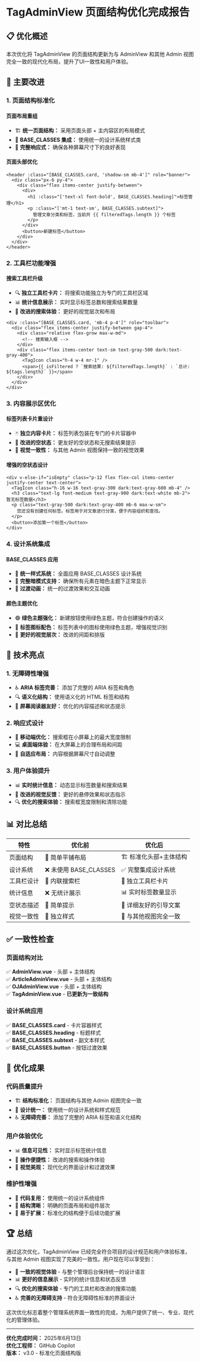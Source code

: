 # TagAdminView 页面结构优化完成报告

## 📋 优化概述

本次优化将 TagAdminView 的页面结构更新为与 AdminView 和其他 Admin 视图完全一致的现代化布局，提升了UI一致性和用户体验。

## 🚀 主要改进

### 1. 页面结构标准化

#### **页面布局重组**

- 🏗️ **统一页面结构：** 采用页面头部 + 主内容区的布局模式
- 🎨 **BASE_CLASSES 集成：** 使用统一的设计系统样式类
- 📱 **完整响应式：** 确保各种屏幕尺寸下的良好表现

#### **页面头部优化**

```vue
<header :class="[BASE_CLASSES.card, 'shadow-sm mb-4']" role="banner">
  <div class="px-6 py-4">
    <div class="flex items-center justify-between">
      <div>
        <h1 :class="['text-xl font-bold', BASE_CLASSES.heading]">标签管理</h1>
        <p :class="['mt-1 text-sm', BASE_CLASSES.subtext]">
          管理文章分类和标签，当前共 {{ filteredTags.length }} 个标签
        </p>
      </div>
      <button>新建标签</button>
    </div>
  </div>
</header>
```

### 2. 工具栏功能增强

#### **搜索工具栏升级**

- 🔍 **独立工具栏卡片：** 将搜索功能独立为专门的工具栏区域
- 📊 **统计信息展示：** 实时显示标签总数和搜索结果数量
- 🎯 **改进的搜索体验：** 更好的视觉层次和布局

```vue
<div :class="[BASE_CLASSES.card, 'mb-4 p-4']" role="toolbar">
  <div class="flex items-center justify-between gap-4">
    <div class="relative flex-grow max-w-md">
      <!-- 搜索输入框 -->
    </div>
    <div class="flex items-center text-sm text-gray-500 dark:text-gray-400">
      <TagIcon class="h-4 w-4 mr-1" />
      <span>{{ isFiltered ? `搜索结果: ${filteredTags.length}` : `总计: ${tags.length}` }}</span>
    </div>
  </div>
</div>
```

### 3. 内容展示区优化

#### **标签列表卡片重设计**

- 🃏 **独立内容卡片：** 标签列表包装在专门的卡片容器中
- 🎨 **改进的空状态：** 更友好的空状态和无搜索结果提示
- 🔄 **视觉一致性：** 与其他 Admin 视图保持一致的视觉效果

#### **增强的空状态设计**

```vue
<div v-else-if="isEmpty" class="p-12 flex flex-col items-center justify-center text-center">
  <TagIcon class="h-16 w-16 text-gray-300 dark:text-gray-600 mb-4" />
  <h3 class="text-lg font-medium text-gray-900 dark:text-white mb-2">暂无标签数据</h3>
  <p class="text-gray-500 dark:text-gray-400 mb-6 max-w-sm">
    您还没有创建任何标签。标签用于对文章进行分类，便于内容组织和查找。
  </p>
  <button>添加第一个标签</button>
</div>
```

### 4. 设计系统集成

#### **BASE_CLASSES 应用**

- 🎨 **统一样式系统：** 全面应用 BASE_CLASSES 设计系统
- 🌙 **完整暗模式支持：** 确保所有元素在暗色主题下正常显示
- 🔄 **过渡动画：** 统一的过渡效果和交互动画

#### **颜色主题优化**

- 🟢 **绿色主题强化：** 新建按钮使用绿色主题，符合创建操作的语义
- 🎨 **标签图标配色：** 标签列表中的图标使用绿色主题，增强视觉识别
- 📐 **更好的视觉层次：** 改进的间距和排版

## 🎯 技术亮点

### 1. 无障碍性增强

- ♿ **ARIA 标签完善：** 添加了完整的 ARIA 标签和角色
- 🔍 **语义化结构：** 使用语义化的 HTML 标签和结构
- 📱 **屏幕阅读器友好：** 优化的内容描述和状态提示

### 2. 响应式设计

- 📱 **移动端优化：** 搜索框在小屏幕上的最大宽度限制
- 💻 **桌面端体验：** 在大屏幕上的合理布局和间距
- 🔄 **自适应布局：** 内容根据屏幕尺寸自动调整

### 3. 用户体验提升

- 📊 **实时统计信息：** 动态显示标签数量和搜索结果
- 🎯 **改进的视觉反馈：** 更好的悬停效果和状态指示
- 🔍 **优化的搜索体验：** 搜索框宽度限制和清除功能

## 📊 对比总结

| 特性 | 优化前 | 优化后 |
|------|--------|--------|
| 页面结构 | 🔧 简单平铺布局 | 🏗️ 标准化头部+主体结构 |
| 设计系统 | ❌ 未使用 BASE_CLASSES | ✅ 完整集成设计系统 |
| 工具栏设计 | 📏 内联搜索栏 | 🎯 独立工具栏卡片 |
| 统计信息 | ❌ 无统计展示 | 📊 实时标签数量显示 |
| 空状态描述 | 📝 简单提示 | 💬 详细友好的引导文案 |
| 视觉一致性 | 🎨 独立样式 | 🔄 与其他视图完全一致 |

## ✅ 一致性检查

### 页面结构对比

✅ **AdminView.vue** - 头部 + 主体结构  
✅ **ArticleAdminView.vue** - 头部 + 主体结构  
✅ **OJAdminView.vue** - 头部 + 主体结构  
✅ **TagAdminView.vue** - **已更新为一致结构**

### 设计系统应用

✅ **BASE_CLASSES.card** - 卡片容器样式  
✅ **BASE_CLASSES.heading** - 标题样式  
✅ **BASE_CLASSES.subtext** - 副文本样式  
✅ **BASE_CLASSES.button** - 按钮过渡效果

## 🎊 优化成果

### 代码质量提升

- 🏗️ **结构标准化：** 页面结构与其他 Admin 视图完全一致
- 🎨 **设计统一：** 使用统一的设计系统和样式规范
- ♿ **无障碍完善：** 添加了完整的 ARIA 标签和语义化结构

### 用户体验优化

- 📊 **信息可见性：** 实时显示标签统计信息
- 🎯 **操作便捷性：** 改进的搜索和操作体验
- 🎨 **视觉美观：** 现代化的界面设计和过渡效果

### 维护性增强

- 🔧 **代码复用：** 使用统一的设计系统组件
- 📐 **结构清晰：** 明确的页面布局和组件层次
- 🔄 **易于扩展：** 标准化的结构便于后续功能扩展

## 🏆 总结

通过这次优化，TagAdminView 已经完全符合项目的设计规范和用户体验标准，与其他 Admin 视图实现了完美的一致性。用户现在可以享受到：

- 🎨 **一致的视觉体验** - 与整个管理后台保持统一的设计语言
- 📊 **更好的信息展示** - 实时的统计信息和状态反馈
- 🔍 **优化的搜索体验** - 专门的工具栏和改进的搜索功能
- ♿ **完善的无障碍支持** - 符合无障碍性标准的界面设计

这次优化标志着整个管理系统界面一致性的完成，为用户提供了统一、专业、现代化的管理体验。

---

**优化完成时间：** 2025年6月13日  
**优化工程师：** GitHub Copilot  
**版本：** v3.0 - 标准化页面结构版
